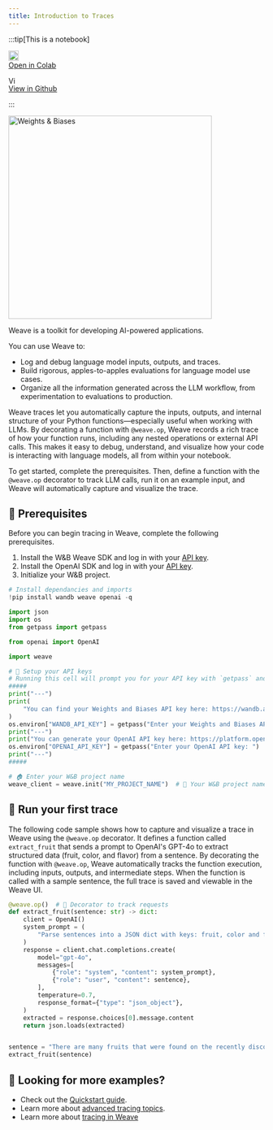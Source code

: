 ```yaml
---
title: Introduction to Traces
---
```


:::tip[This is a notebook]

<a href="https://colab.research.google.com/github/wandb/weave/blob/master/docs/./notebooks/Intro_to_Weave_Hello_Trace.ipynb" target="_blank" rel="noopener noreferrer" class="navbar__item navbar__link button button--secondary button--med margin-right--sm notebook-cta-button"><div><img src="https://upload.wikimedia.org/wikipedia/commons/archive/d/d0/20221103151430%21Google_Colaboratory_SVG_Logo.svg" alt="Open In Colab" height="20px" /><div>Open in Colab</div></div></a>

<a href="https://github.com/wandb/weave/blob/master/docs/./notebooks/Intro_to_Weave_Hello_Trace.ipynb" target="_blank" rel="noopener noreferrer" class="navbar__item navbar__link button button--secondary button--med margin-right--sm notebook-cta-button"><div><img src="https://upload.wikimedia.org/wikipedia/commons/9/91/Octicons-mark-github.svg" alt="View in Github" height="15px" /><div>View in Github</div></div></a>

:::

<img src="http://wandb.me/logo-im-png" width="400" alt="Weights & Biases" />

Weave is a toolkit for developing AI-powered applications.

You can use Weave to:
- Log and debug language model inputs, outputs, and traces.
- Build rigorous, apples-to-apples evaluations for language model use cases.
- Organize all the information generated across the LLM workflow, from experimentation to evaluations to production.

Weave traces let you automatically capture the inputs, outputs, and internal structure of your Python functions—especially useful when working with LLMs. By decorating a function with `@weave.op`, Weave records a rich trace of how your function runs, including any nested operations or external API calls. This makes it easy to debug, understand, and visualize how your code is interacting with language models, all from within your notebook.

To get started, complete the prerequisites. Then, define a function with the `@weave.op` decorator to track LLM calls, run it on an example input, and Weave will automatically capture and visualize the trace.

## 🔑 Prerequisites

Before you can begin tracing in Weave, complete the following prerequisites.

1. Install the W&B Weave SDK and log in with your [API key](https://wandb.ai/settings#api).
2. Install the OpenAI SDK and log in with your [API key](https://platform.openai.com/api-keys).
3. Initialize your W&B project.



```python
# Install dependancies and imports
!pip install wandb weave openai -q

import json
import os
from getpass import getpass

from openai import OpenAI

import weave

# 🔑 Setup your API keys
# Running this cell will prompt you for your API key with `getpass` and will not echo to the terminal.
#####
print("---")
print(
    "You can find your Weights and Biases API key here: https://wandb.ai/settings#api"
)
os.environ["WANDB_API_KEY"] = getpass("Enter your Weights and Biases API key: ")
print("---")
print("You can generate your OpenAI API key here: https://platform.openai.com/api-keys")
os.environ["OPENAI_API_KEY"] = getpass("Enter your OpenAI API key: ")
print("---")
#####

# 🏠 Enter your W&B project name
weave_client = weave.init("MY_PROJECT_NAME")  # 🐝 Your W&B project name
```

## 🐝 Run your first trace

The following code sample shows how to capture and visualize a trace in Weave using the `@weave.op` decorator. It defines a function called `extract_fruit` that sends a prompt to OpenAI's GPT-4o to extract structured data (fruit, color, and flavor) from a sentence. By decorating the function with `@weave.op`, Weave automatically tracks the function execution, including inputs, outputs, and intermediate steps. When the function is called with a sample sentence, the full trace is saved and viewable in the Weave UI.


```python
@weave.op()  # 🐝 Decorator to track requests
def extract_fruit(sentence: str) -> dict:
    client = OpenAI()
    system_prompt = (
        "Parse sentences into a JSON dict with keys: fruit, color and flavor."
    )
    response = client.chat.completions.create(
        model="gpt-4o",
        messages=[
            {"role": "system", "content": system_prompt},
            {"role": "user", "content": sentence},
        ],
        temperature=0.7,
        response_format={"type": "json_object"},
    )
    extracted = response.choices[0].message.content
    return json.loads(extracted)


sentence = "There are many fruits that were found on the recently discovered planet Goocrux. There are neoskizzles that grow there, which are purple and taste like candy."
extract_fruit(sentence)
```

## 🚀 Looking for more examples?
- Check out the [Quickstart guide](https://weave-docs.wandb.ai/quickstart).
- Learn more about [advanced tracing topics](https://weave-docs.wandb.ai/tutorial-tracing_2).
- Learn more about [tracing in Weave](https://weave-docs.wandb.ai/guides/tracking/tracing)

